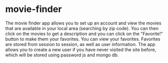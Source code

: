 # movie-finder
The movie finder app allows you to set up an account and view the movies that are available in your local area (searching by zip code). You can then click on the movies to get a description and you can click on the "Favorite!" button to make them your favorites. You can view your favorites. Favorites are stored from session to session, as well as user information. The app allows you to create a new user if you have never visited the site before, which will be stored using password js and mongo db.
